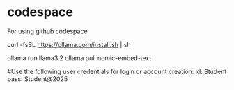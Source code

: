 # codespace
For using github codespace

curl -fsSL https://ollama.com/install.sh | sh

ollama run llama3.2
ollama pull nomic-embed-text

#Use the following user credentials for login or account creation:
id:     Student
pass:   Student@2025